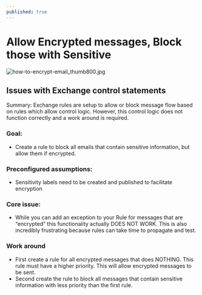 ```yaml
---
published: true
---
```

# Allow Encrypted messages, Block those with Sensitive

![how-to-encrypt-email_thumb800.jpg]({{site.baseurl}}/how-to-encrypt-email_thumb800.jpg)


## Issues with Exchange control statements

Summary:  Exchange rules are setup to allow or block message flow based on rules which allow control logic.  However, this control logic does not function correctly and a work around is required.

### Goal:  
-  Create a rule to block all emails that contain sensitive information, but allow them if encrypted.

### Preconfigured assumptions:  
-  Sensitivity labels need to be created and published to facilitate encryption 

### Core issue:  
-  While you can add an exception to your Rule for messages that are “encrypted” this functionality actually DOES NOT WORK.  This is also incredibly frustrating because rules can take time to propagate and test.


### Work around
-  First create a rule for all encrypted messages that does NOTHING.  This rule must have a higher priority. This will allow encrypted messages to be sent.
-  Second create the rule to block all messages that contain sensitive information with less priority than the first rule.
